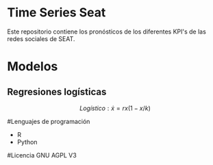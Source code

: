 # Time Series Seat
Este repositorio contiene los pronósticos de los diferentes KPI's de las
redes sociales de SEAT.

# Modelos 
## Regresiones logísticas
``` math
Logístico: \dot x = rx (1 - x/k)
```

#Lenguajes de programación

* R
* Python

#Licencia 
GNU AGPL V3

